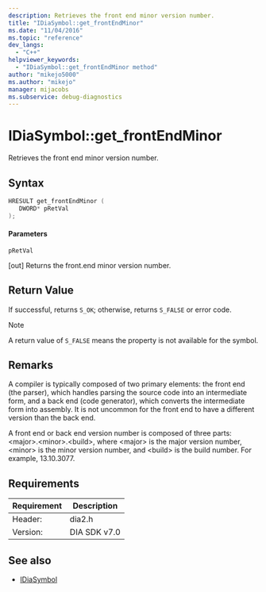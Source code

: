 ```yaml
---
description: Retrieves the front end minor version number.
title: "IDiaSymbol::get_frontEndMinor"
ms.date: "11/04/2016"
ms.topic: "reference"
dev_langs:
  - "C++"
helpviewer_keywords:
  - "IDiaSymbol::get_frontEndMinor method"
author: "mikejo5000"
ms.author: "mikejo"
manager: mijacobs
ms.subservice: debug-diagnostics
---
```


# IDiaSymbol::get_frontEndMinor

Retrieves the front end minor version number.

## Syntax

```C++
HRESULT get_frontEndMinor ( 
   DWORD* pRetVal
);
```

#### Parameters
 `pRetVal`

[out] Returns the front.end minor version number.

## Return Value
 If successful, returns `S_OK`; otherwise, returns `S_FALSE` or error code.

> [!NOTE]
> A return value of `S_FALSE` means the property is not available for the symbol.

## Remarks
 A compiler is typically composed of two primary elements: the front end (the parser), which handles parsing the source code into an intermediate form, and a back end (code generator), which converts the intermediate form into assembly. It is not uncommon for the front end to have a different version than the back end.

 A front end or back end version number is composed of three parts: \<major>.\<minor>.\<build>, where \<major> is the major version number, \<minor> is the minor version number, and \<build> is the build number. For example, 13.10.3077.

## Requirements

|Requirement|Description|
|-----------------|-----------------|
|Header:|dia2.h|
|Version:|DIA SDK v7.0|

## See also
- [IDiaSymbol](../../debugger/debug-interface-access/idiasymbol.md)
